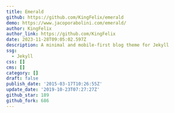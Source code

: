 ```yaml
---
title: Emerald
github: https://github.com/KingFelix/emerald
demo: https://www.jacoporabolini.com/emerald/
author: KingFelix
author_link: https://github.com/KingFelix
date: 2023-11-28T09:05:02.597Z
description: A minimal and mobile-first blog theme for Jekyll
ssg:
  - Jekyll
css: []
cms: []
category: []
draft: false
publish_date: '2015-03-17T10:26:55Z'
update_date: '2019-10-23T07:27:27Z'
github_star: 189
github_fork: 686
---
```

